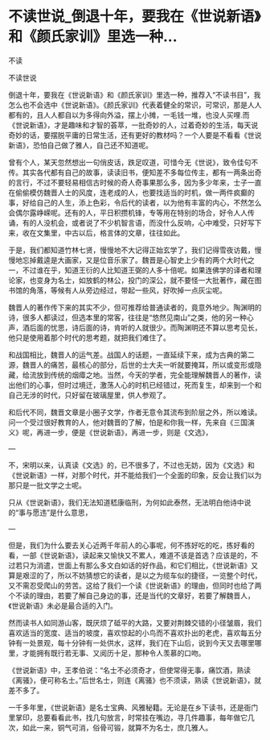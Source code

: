 # 不读世说_倒退十年，要我在《世说新语》和《颜氏家训》里选一种...

不读

不读世说

倒退十年，要我在《世说新语》和《颜氏家训》里选一种，推荐入“不读书目”，我怎么也不会选中《世说新语》。《颜氏家训》代表着健全的常识，可常识，那是人人都有的，且人人都自以为多得向外溢，摆上小摊，一毛钱一堆，也没人买哩.而《世说新语》，才是趣味和才智的荟萃，一批奇妙的人，过着奇妙的生活，每天说奇妙的话，要摆脱平庸的日常生活，还有更好的教材吗？一个人要是不看看《世说新语》，恐怕自己做了雅人，自己还不知道呢。

曾有个人，某天忽然想出一句俏皮话，跌足叹道，可惜今无《世说》，致令佳句不传。其实各代都有自己的故事，读读旧书，便知差不多每位传主，都有一两条出奇的言行，不过不要轻易相信古时候的奇人奇事果那么多，因为多少年来，士子一直在偷偷模仿魏晋人士的风度，连老成的人，也要找适当的时机，做一两件疯癫的事，好给自己的人生，添上色彩，令后代的读者，以为他有丰富的内心，不然怎么会偶尔露峥嵘呢。还有的人，平日积攒机锋，专等用在特别的场合，好令人人传诵，有的人没机会，或者说了不少机智言语，而没什么反响，心中难受，只好写下来，收在文集里，中古以后，格言体的文章，往往如此。

于是，我们都知道竹林七贤，慢慢地不大记得正始玄学了，我们记得雪夜访戴，慢慢地忘掉戴逵是大画家，又是位音乐家了。魏晋是心智史上少有的两个大时代之一，不过谁在乎，知道王衍的人比知道王弼的人多十倍呢。如果连佛学的译者和理论家，也变身为名士，如放鹤的林公，投门的深公，就不要怪一大批著作，藏在图书馆的角落，等候有人从旁边经过，带起一些风，好吹掉一点灰尘呢。

魏晋人的著作传下来的其实不少，但可推荐给普通读者的，竟意外地少。陶渊明的诗，很多人都读过，但选本里的常客，往往是“悠然见南山”之类，他的另一种心声，酒后面的忧思，诗后面的诗，肯听的人就很少。而陶渊明还不算以思考见长，他只是使用着那个时代的思考题，就把我们难住了。

和战国相比，魏晋人的运气差。战国人的话题，一直延续下来，成为古典的第二源，魏晋人的痛苦，最核心的部分，后世的士大夫一听就要掩耳，所以或变形或隐藏，给流放到传统的烟瘴之地。当然，今天的学者，完全能理解魏晋人的著作，读出他们的心事，但时过境迁，激荡人心的时机已经错过，死而复生，却来到一个和自己无涉的时代，只好留在玻璃屋里，供人参观了。

和后代不同，魏晋文章是小圈子文学，作者无意令其流布到阶层之外，所以难读。问一个受过很好教育的人，他对魏晋的了解，怕是和你我一样，先来自《三国演义》呢，再进一步，便是《世说新语》，再进一步，则是《文选》，

—

不，宋明以来，认真读《文选》的，已不很多了，不过也无妨，因为《文选》和《世说新语》一样，对那个时代，并不能给我们一个全面的印象，反会让我们以为那只是一批文学之士呢。

只从《世说新语》，我们无法知道嵇康临刑，为何如此泰然，无法明白他诗中说的“事与愿违”是什么意思，

—

但是，我们为什么要去关心近两千年前人的心事呢，何不拣好吃的吃，拣好看的看，一部《世说新语》，读起来又愉快又不累人，难道不该是首选？应该是的，不过若只为消遣，世面上有那么多文白如话的好作品，和它们相比，《世说新语》又算是艰涩的了，所以不妨猜想它的读者，是以之为缆车似的捷径，一览整个时代，又不需忍受爬山的劳苦。这给了我们一个读《世说新语》的理由，但同时也给了两个不读的理由，若要了解自己身边的事，还是当代的文章好，若要了解魏晋人，《世说新语》未必是最合适的入门。

然而读书人如同游山客，既厌烦了砥平的大路，又要对荆棘交错的小径皱眉，我们喜欢适当的宽度、适当的坡度，喜欢惊起的小鸟而不喜欢扑出的老虎，喜欢每五分钟有一处景观，每十分钟有一处供水，这样，我们在下山后，说到今天又去哪里哪里，才能拥有既行若无事、又阅历十足，那种令人羡慕的口吻。

《世说新语》中，王孝伯说：“名士不必须奇才，但使常得无事，痛饮酒，熟读《离骚》，便可称名士。”后世名士，则连《离骚》也不须读，熟读《世说新语》，就差不多了。

一千多年里，《世说新语》是名士宝典、风雅秘籍。无论是在乡下读书，还是衙门里掌印，总要看看此书，找几句放言，时常挂在嘴边，寻几件趣事，每年做它几次，如此一来，铜气可消，俗骨可锻，就算不为名士，庶几雅人。